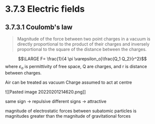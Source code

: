 # 3.7.3 Electric fields

## 3.7.3.1 Coulomb's law 
>Magnitude of the force between two point charges in a vacuum is directly proportional to the product of their charges and inversely proportional to the square of the distance between the charges.

$$\LARGE F= \frac{1}{4 \pi \varepsilon_o}\frac{Q_1 Q_2}{r^2}$$
where $\varepsilon_o$ is permittivity of free space, Q are charges, and r is distance between charges.

Air can be treated as vacuum
Charge assumed to act at centre

![[Pasted image 20220201214620.png]]

same sign -> repulsive
different signs -> attractive

magnitude of electrostatic forces between subatomic particles is magnitudes greater than the magnitude of gravitational forces 